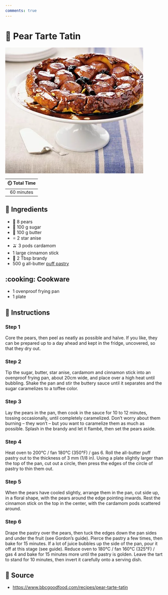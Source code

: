 ```yaml
---
comments: true
---
```

# :pear: Pear Tarte Tatin

![Pear Tarte Tatin](../assets/images/pear-tarte-tatin.jpg)

| :timer_clock: Total Time |
|:-----------------------: |
| 60 minutes |

## :salt: Ingredients

- :pear: 8 pears
- :candy: 100 g sugar
- :butter: 100 g butter
- :star: 2 star anise
- :olive: 3 pods cardamom
- 1 large cinnamon stick
- :tumbler_glass: 2 Tbsp brandy
- 500 g all-butter [puff pastry][1]

## :cooking: Cookware

- 1 ovenproof frying pan
- 1 plate

## :pencil: Instructions

### Step 1

Core the pears, then peel as neatly as possible and halve. If you like, they can be prepared up to a day ahead and kept
in the fridge, uncovered, so that they dry out.

### Step 2

Tip the sugar, butter, star anise, cardamom and cinnamon stick into an ovenproof frying pan, about 20cm wide, and place
over a high heat until bubbling. Shake the pan and stir the buttery sauce until it separates and the sugar caramelizes
to a toffee color.

### Step 3

Lay the pears in the pan, then cook in the sauce for 10 to 12 minutes, tossing occasionally, until completely
caramelized. Don’t worry about them burning – they won’t – but you want to caramelize them as much as possible.
Splash in the brandy and let it flambé, then set the pears aside.

### Step 4

Heat oven to 200°C / fan 180°C (350°F) / gas 6. Roll the all-butter puff pastry out to the thickness of 3 mm (1/8
in). Using a plate slightly larger than the top of the pan, cut out a circle, then press the edges of the circle of
pastry to thin them out.

### Step 5

When the pears have cooled slightly, arrange them in the pan, cut side up, in a floral shape, with the pears around the
edge pointing inwards. Rest the cinnamon stick on the top in the center, with the cardamom pods scattered around.

### Step 6

Drape the pastry over the pears, then tuck the edges down the pan sides and under the fruit (see Gordon’s guide).
Pierce the pastry a few times, then bake for 15 minutes. If a lot of juice bubbles up the side of the pan, pour it off
at this stage (see guide). Reduce oven to 180°C / fan 160°C (325°F) / gas 4 and bake for 15 minutes more until the
pastry is golden. Leave the tart to stand for 10 minutes, then invert it carefully onto a serving dish.

## :link: Source

- <https://www.bbcgoodfood.com/recipes/pear-tarte-tatin>

[1]: <../ingredients/pastry-dough/puff-pastry.md>
